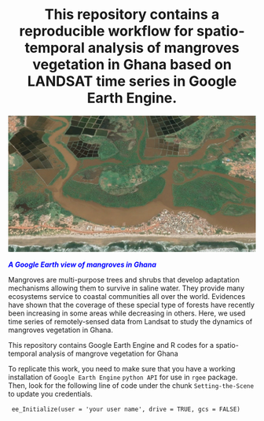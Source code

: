 <center> <h1>This repository contains a reproducible workflow for spatio-temporal analysis of mangroves vegetation in Ghana based on LANDSAT time series in Google Earth Engine.</h1> </center>

<div class="figure" style="text-align: left">
<img src="./Mangrove_Ghana.png" alt="a plot of mtcars"  />
<p class="caption"><i><b><font color="blue">A Google Earth view of mangroves in Ghana</font></b></i></p>
</div>

Mangroves are multi-purpose trees and shrubs that develop adaptation mechanisms allowing them to survive in saline water. They provide many ecosystems service to coastal communities all over the world. Evidences have shown that the coverage of these special type of forests have recently been increasing in some areas while decreasing in others. Here, we used time series of remotely-sensed data from Landsat to study the dynamics of mangroves vegetation in Ghana.

This repository contains Google Earth Engine and R codes for a spatio-temporal analysis of mangrove vegetation for Ghana

To replicate this work, you need to make sure that you have a working installation of `Google Earth Engine` `python API` for use in `rgee` package. Then, look for the following line of code under the chunk `Setting-the-Scene` to update you credentials.

```
 ee_Initialize(user = 'your user name', drive = TRUE, gcs = FALSE)
           
```
